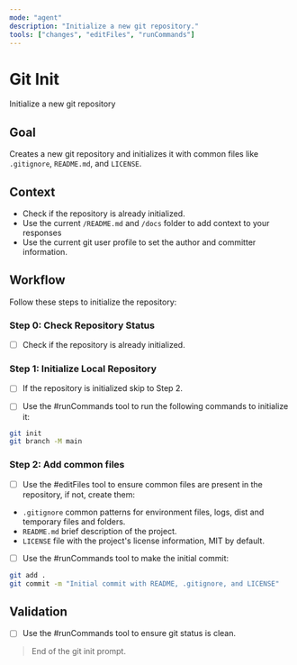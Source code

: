 ```yaml
---
mode: "agent"
description: "Initialize a new git repository."
tools: ["changes", "editFiles", "runCommands"]
---
```


# Git Init

Initialize a new git repository

## Goal

Creates a new git repository and initializes it with common files like `.gitignore`, `README.md`, and `LICENSE`.

## Context

- Check if the repository is already initialized.
- Use the current `/README.md` and `/docs` folder to add context to your responses
- Use the current git user profile to set the author and committer information.

## Workflow

Follow these steps to initialize the repository:

### Step 0: Check Repository Status

- [ ] Check if the repository is already initialized.

### Step 1: Initialize Local Repository

- [ ] If the repository is initialized skip to Step 2.

- [ ] Use the #runCommands tool to run the following commands to initialize it:

```bash
git init
git branch -M main
```

### Step 2: Add common files

- [ ] Use the #editFiles tool to ensure common files are present in the repository, if not, create them:

- `.gitignore` common patterns for environment files, logs, dist and temporary files and folders.
- `README.md` brief description of the project.
- `LICENSE` file with the project's license information, MIT by default.

- [ ] Use the #runCommands tool to make the initial commit:

```bash
git add .
git commit -m "Initial commit with README, .gitignore, and LICENSE"
```

## Validation

- [ ] Use the #runCommands tool to ensure git status is clean.

> End of the git init prompt.
